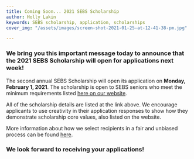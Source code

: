 ```yaml
---
title: Coming Soon... 2021 SEBS Scholarship
author: Holly Lakin
keywords: SEBS scholarship, application, scholarships
cover_img: "/assets/images/screen-shot-2021-01-25-at-12-41-38-pm.jpg"

---
```

### We bring you this important message today to announce that the 2021 SEBS Scholarship will open for applications next week!

The second annual SEBS Scholarship will open its application on **Monday, February 1, 2021**. The scholarship is open to SEBS seniors who meet the minimum requirements listed [here on our website](https://sebsscholarship.org/#section-details "eligibility"). 

All of the scholarship details are listed at the link above. We encourage applicants to use creativity in their application responses to show how they demonstrate scholarship core values, also listed on the website. 

More information about how we select recipients in a fair and unbiased process can be found [here](https://sebsscholarship.org/selection_process.html "process").

### We look forward to receiving your applications!